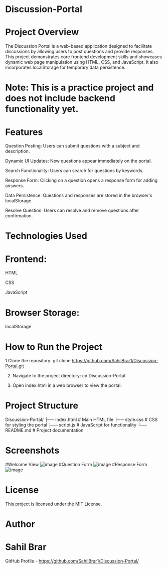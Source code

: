 # Discussion-Portal
# Project Overview

The Discussion Portal is a web-based application designed to facilitate discussions by allowing users to post questions and provide responses. This project demonstrates core frontend development skills and showcases dynamic web page manipulation using HTML, CSS, and JavaScript. It also incorporates localStorage for temporary data persistence.

# Note: This is a practice project and does not include backend functionality yet.

# Features

Question Posting: Users can submit questions with a subject and description.

Dynamic UI Updates: New questions appear immediately on the portal.

Search Functionality: Users can search for questions by keywords.

Response Form: Clicking on a question opens a response form for adding answers.

Data Persistence: Questions and responses are stored in the browser's localStorage.

Resolve Question: Users can resolve and remove questions after confirmation.

# Technologies Used

# Frontend:

HTML

CSS

JavaScript

# Browser Storage:

localStorage

# How to Run the Project
1.Clone the repository:
git clone https://github.com/SahilBrar1/Discussion-Portal.git

2. Navigate to the project directory:
   cd Discussion-Portal

3. Open index.html in a web browser to view the portal.

# Project Structure
Discussion-Portal/
├── index.html        # Main HTML file
├── style.css         # CSS for styling the portal
├── script.js         # JavaScript for functionality
└── README.md         # Project documentation

# Screenshots
#Welcome View
![image](https://github.com/user-attachments/assets/48bddc99-8f68-4bf7-bc92-05e098ea2b31)
#Question Form
![image](https://github.com/user-attachments/assets/cf2342bf-9159-415e-8958-df3d114a03df)
#Response Form
![image](https://github.com/user-attachments/assets/351b5117-d149-421f-b734-bcb4d5d39a67)


# License
This project is licensed under the MIT License.

# Author
# Sahil Brar
GitHub Profile - https://github.com/SahilBrar1/Discussion-Portal/
